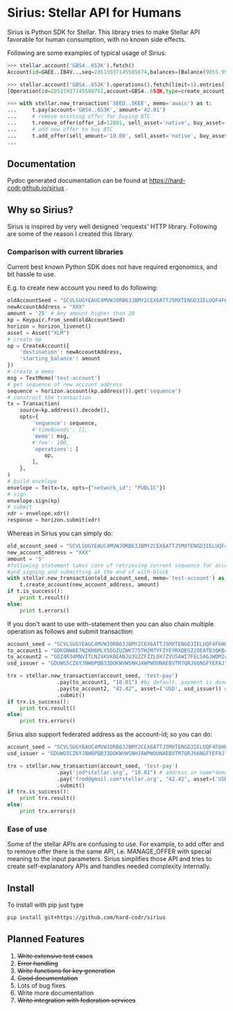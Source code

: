 # Sirius: Stellar API for Humans

Sirius is Python SDK for Stellar. This library tries to make Stellar API favorable 
for human consumption, with no known side effects.

Following are some examples of typical usage of Sirius:

```python
>>> stellar.account('GBS4..6S3K').fetch() 
Account(id=GAEE..IB4V..,seq=28515937145585674,balances=[Balance(9855.9998800 XLM)])

>>> stellar.account('GBS4..6S3K').operations().fetch(limit=1).entries()
[Operation(id=28515937145589761,account=GBS4..6S3K,type=create_account)]

>>> with stellar.new_transaction('SEED..5KEE', memo='awain') as t:
...     t.pay(account='GBS4..6S3K', amount='42.01')
...     # remove existing offer for buying BTC
...     t.remove_offer(offer_id=12891, sell_asset='native', buy_asset=('BTC', 'GADE..ED87'))
...     # add new offer to buy BTC
...     t.add_offer(sell_amount='10.00', sell_asset='native', buy_asset=('BTC', 'GADE..ED87'), price=(1, 10000))
...

```

## Documentation
Pydoc generated documentation can be found at https://hard-codr.github.io/sirius .

##  Why so Sirius?
Sirius is inspired by very well designed 'requests' HTTP library. Following
are some of the reason I created this library.

### Comparison with current libraries
Current best known Python SDK does not have required ergonomics, and bit hassle to use. 

E.g. to create new account you need to do following:
```python
oldAccountSeed = "SCVLSUGYEAUC4MVWJORB63JBMY2CEX6ATTJ5MXTENGD3IELUQF4F6HUB"
newAccountAddress = "XXX"
amount = '25' # Any amount higher than 20
kp = Keypair.from_seed(oldAccountSeed)
horizon = horizon_livenet()
asset = Asset("XLM")
# create op 
op = CreateAccount({
    'destination': newAccountAddress,
    'starting_balance': amount
})
# create a memo
msg = TextMemo('test-account')
# get sequence of new account address
sequence = horizon.account(kp.address()).get('sequence')
# construct the transaction
tx = Transaction(
    source=kp.address().decode(),
    opts={
        'sequence': sequence,
        #'timeBounds': [],
        'memo': msg,
        #'fee': 100,
        'operations': [
            op,
        ],
    },
)
# build envelope
envelope = Te(tx=tx, opts={"network_id": "PUBLIC"})
# sign 
envelope.sign(kp)
# submit
xdr = envelope.xdr()
response = horizon.submit(xdr)
```

Whereas in Sirius you can simply do:
```python
old_account_seed = "SCVLSUGYEAUC4MVWJORB63JBMY2CEX6ATTJ5MXTENGD3IELUQF4F6HUB"
new_account_address = "XXX"
amount = '5'
#following statement takes care of retrieving current sequence for account
#and signing and submitting at the end of with-block
with stellar.new_transaction(old_account_seed, memo='test-account') as t:
    t.create_account(new_account_address, amount)
if t.is_success():
    print t.result()
else:
    print t.errors()
```

If you don't want to use with-statement then you can also chain multiple 
operation as follows and submit transaction:
```python
account_seed = "SCVLSUGYEAUC4MVWJORB63JBMY2CEX6ATTJ5MXTENGD3IELUQF4F6HUB"
to_account1 = "GDKGNWAE7N2KH6MLY5GGZUZWK775TH2M7YFIYEYRXDEGZ2OEATD3QKB4"
to_account2 = "GDZ4R34MNVITLNZ4KVKBEANJU3UZZFZZLOX7ZVU5AWI7FEL5A6JWDM24"
usd_issuer = "GDUWG5CZ6YJNWOPQB33DOKWVWSNHJAWPWOUNAEBVTM7QRJ66NGFYEFAJ"

trx = stellar.new_transaction(account_seed, 'test-pay')
                .pay(to_account1, "10.01") #by default, payment is done in native asset
                .pay(to_account2, "42.42", asset=('USD', usd_issuer)) #or you can specify asset
                .submit()
if trx.is_success():
    print trx.result()
else:
    print trx.errors()
```

Sirius also support federated address as the account-id; so you can do:
```python
account_seed = "SCVLSUGYEAUC4MVWJORB63JBMY2CEX6ATTJ5MXTENGD3IELUQF4F6HUB"
usd_issuer = "GDUWG5CZ6YJNWOPQB33DOKWVWSNHJAWPWOUNAEBVTM7QRJ66NGFYEFAJ"

trx = stellar.new_transaction(account_seed, 'test-pay')
                .pay('jed*stellar.org', "10.01") # address in name*domain.com format
                .pay('fred@gmail.com*stellar.org', "42.42", asset=('USD', usd_issuer)) #or email*domain.com format
                .submit()
if trx.is_success():
    print trx.result()
else:
    print trx.errors()
```

### Ease of use
Some of the stellar APIs are confusing to use.  For example, to add offer and to 
remove offer there is the same API, i.e. MANAGE_OFFER with special meaning to the 
input parameters. Sirius simplifies those API and tries to create self-explanatory
APIs and handles needed complexity internally.

## Install
To install with pip just type
```bash
pip install git+https://github.com/hard-codr/sirius
```

## Planned Features
1. ~~Write extensive test cases~~
2. ~~Error handling~~
3. ~~Write functions for key generation~~
4. ~~Good documentation~~
5. Lots of bug fixes
6. Write more documentation
7. ~~Write integration with federation services~~
